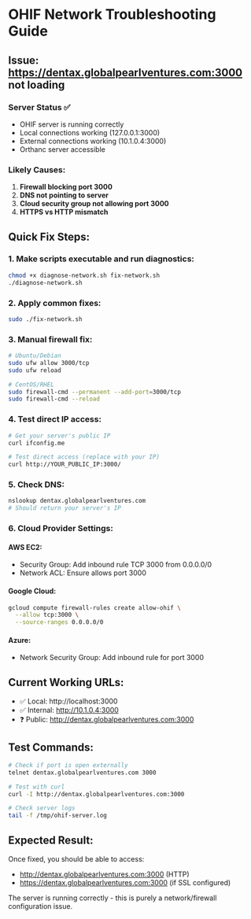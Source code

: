 # OHIF Network Troubleshooting Guide

## Issue: https://dentax.globalpearlventures.com:3000 not loading

### Server Status ✅
- OHIF server is running correctly
- Local connections working (127.0.0.1:3000)
- External connections working (10.1.0.4:3000)
- Orthanc server accessible

### Likely Causes:
1. **Firewall blocking port 3000**
2. **DNS not pointing to server**
3. **Cloud security group not allowing port 3000**
4. **HTTPS vs HTTP mismatch**

## Quick Fix Steps:

### 1. Make scripts executable and run diagnostics:
```bash
chmod +x diagnose-network.sh fix-network.sh
./diagnose-network.sh
```

### 2. Apply common fixes:
```bash
sudo ./fix-network.sh
```

### 3. Manual firewall fix:
```bash
# Ubuntu/Debian
sudo ufw allow 3000/tcp
sudo ufw reload

# CentOS/RHEL
sudo firewall-cmd --permanent --add-port=3000/tcp
sudo firewall-cmd --reload
```

### 4. Test direct IP access:
```bash
# Get your server's public IP
curl ifconfig.me

# Test direct access (replace with your IP)
curl http://YOUR_PUBLIC_IP:3000/
```

### 5. Check DNS:
```bash
nslookup dentax.globalpearlventures.com
# Should return your server's IP
```

### 6. Cloud Provider Settings:

#### AWS EC2:
- Security Group: Add inbound rule TCP 3000 from 0.0.0.0/0
- Network ACL: Ensure allows port 3000

#### Google Cloud:
```bash
gcloud compute firewall-rules create allow-ohif \
  --allow tcp:3000 \
  --source-ranges 0.0.0.0/0
```

#### Azure:
- Network Security Group: Add inbound rule for port 3000

## Current Working URLs:
- ✅ Local: http://localhost:3000
- ✅ Internal: http://10.1.0.4:3000
- ❓ Public: http://dentax.globalpearlventures.com:3000

## Test Commands:
```bash
# Check if port is open externally
telnet dentax.globalpearlventures.com 3000

# Test with curl
curl -I http://dentax.globalpearlventures.com:3000

# Check server logs
tail -f /tmp/ohif-server.log
```

## Expected Result:
Once fixed, you should be able to access:
- http://dentax.globalpearlventures.com:3000 (HTTP)
- https://dentax.globalpearlventures.com:3000 (if SSL configured)

The server is running correctly - this is purely a network/firewall configuration issue.

